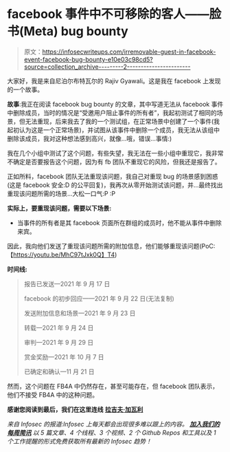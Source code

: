 # facebook 事件中不可移除的客人——脸书(Meta) bug bounty

> 原文：<https://infosecwriteups.com/irremovable-guest-in-facebook-event-facebook-bug-bounty-e10e03c98cd5?source=collection_archive---------2----------------------->

大家好，我是来自尼泊尔布特瓦尔的 Rajiv Gyawali。这是我在 facebook 上发现的一个故事。

**故事**:我正在阅读 facebook bug bounty 的文章，其中写道无法从 facebook 事件中删除成员，当时的情况是“受邀用户阻止事件的所有者”，我起初测试了相同的场景，但无法重现，后来我去了我的一个测试组，在正常场景中创建了一个事件(我起初认为这是一个正常场景)，并试图从该事件中删除一个成员，我无法从该组中删除该成员，我对这种想法感到高兴，就像…哦，错误…事情:)

我在几个小组中测试了这个问题，有些失望，我无法在一些小组中重现它，我非常不确定是否要报告这个问题，因为有 fb 团队不重现它的风险，但我还是报告了。

正如所料，facebook 团队无法重现该问题，我自己对重现 bug 的场景感到困惑(这是 facebook 安全:D 的公平回复)，我再次从零开始测试该问题，并…最终找出重现该问题所需的场景…大松一口气:P :P

**实际上，要重现该问题，需要以下场景:**

*   当事件的所有者是其 facebook 页面所在群组的成员时，他不能从事件中删除来宾。

因此，我向他们发送了重现该问题所需的附加信息，他们能够重现该问题(PoC:【https://youtu.be/MhC97tJxk0Q】T4)

**时间线:**

> 报告已发送—2021 年 9 月 17 日
> 
> facebook 的初步回应——2021 年 9 月 22 日(无法复制)
> 
> 发送附加信息和场景—2021 年 9 月 23 日
> 
> 转载—2021 年 9 月 24 日
> 
> 审判—2021 年 9 月 29 日
> 
> 赏金奖励—2021 年 10 月 7 日
> 
> 已确定和确认—11 月 21 日

然而，这个问题在 FB4A 中仍然存在，甚至可能存在，但 facebook 团队表示，他们不接受 FB4A 中的这种问题。

**感谢您阅读到最后，我们在这里连线** [**拉吉夫·加瓦利**](https://www.facebook.com/rajiv.gyawali.5)

*来自 Infosec 的报道:Infosec 上每天都会出现很多难以跟上的内容。* [***加入我们的每周简讯***](https://weekly.infosecwriteups.com/) *以 5 篇文章、4 个线程、3 个视频、2 个 Github Repos 和工具以及 1 个工作提醒的形式免费获取所有最新的 Infosec 趋势！*